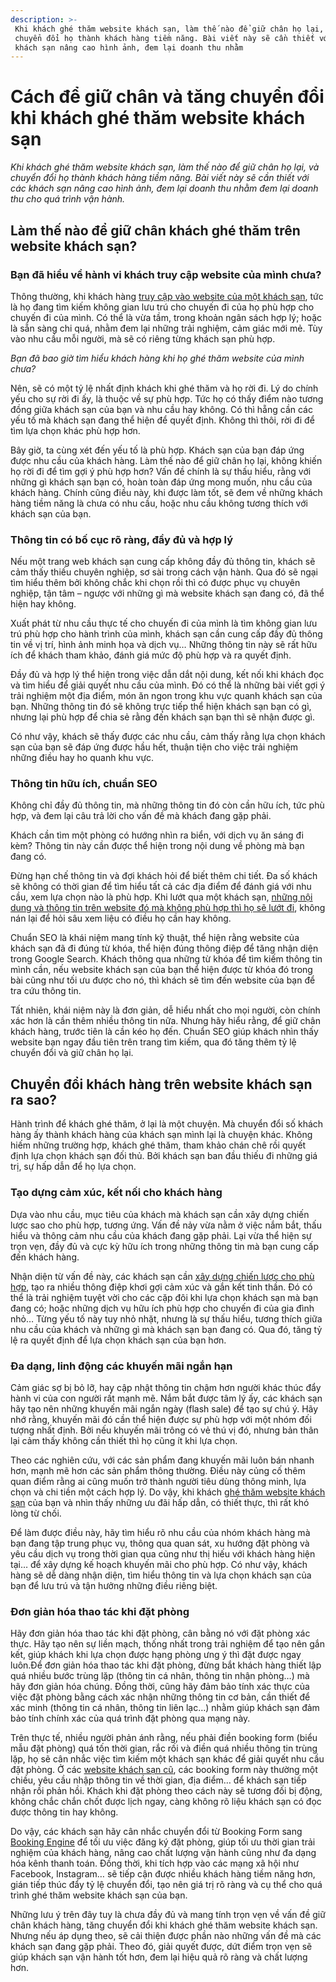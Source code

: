 ```yaml
---
description: >-
 Khi khách ghé thăm website khách sạn, làm thế nào để giữ chân họ lại, và
 chuyển đổi họ thành khách hàng tiềm năng. Bài viết này sẽ cần thiết với các
 khách sạn nâng cao hình ảnh, đem lại doanh thu nhằm
---
```


# Cách để giữ chân và tăng chuyển đổi khi khách ghé thăm website khách sạn

_Khi khách ghé thăm website khách sạn, làm thế nào để giữ chân họ lại, và chuyển đổi họ thành khách hàng tiềm năng. Bài viết này sẽ cần thiết với các khách sạn nâng cao hình ảnh, đem lại doanh thu nhằm đem lại doanh thu cho quá trình vận hành._

## Làm thế nào để giữ chân khách ghé thăm trên website khách sạn?

### Bạn đã hiểu về hành vi khách truy cập website của mình chưa?

Thông thường, khi khách hàng [truy cập vào website của một khách sạn](https://bluejaypms.com/article/website-khach-san-146), tức là họ đang tìm kiếm không gian lưu trú cho chuyến đi của họ phù hợp cho chuyến đi của mình. Có thể là vừa tầm, trong khoản ngân sách hợp lý; hoặc là sẵn sàng chi quá, nhằm đem lại những trải nghiệm, cảm giác mới mẻ. Tùy vào nhu cầu mỗi người, mà sẽ có riêng từng khách sạn phù hợp.

_Bạn đã bao giờ tìm hiểu khách hàng khi họ ghé thăm website của mình chưa?_

Nên, sẽ có một tỷ lệ nhất định khách khi ghé thăm và họ rời đi. Lý do chính yếu cho sự rời đi ấy, là thuộc về sự phù hợp. Tức họ có thấy điểm nào tương đồng giữa khách sạn của bạn và nhu cầu hay không. Có thì hẵng cần các yếu tố mà khách sạn đang thể hiện để quyết định. Không thì thôi, rời đi để tìm lựa chọn khác phù hợp hơn.

Bây giờ, ta cùng xét đến yếu tố là phù hợp. Khách sạn của bạn đáp ứng được nhu cầu của khách hàng. Làm thế nào để giữ chân họ lại, không khiến họ rời đi để tìm gợi ý phù hợp hơn? Vấn đề chính là sự thấu hiểu, rằng với những gì khách sạn bạn có, hoàn toàn đáp ứng mong muốn, nhu cầu của khách hàng. Chính cũng điều này, khi được làm tốt, sẽ đem về những khách hàng tiềm năng là chưa có nhu cầu, hoặc nhu cầu không tương thích với khách sạn của bạn.

### Thông tin có bố cục rõ ràng, đầy đủ và hợp lý

Nếu một trang web khách sạn cung cấp không đầy đủ thông tin, khách sẽ cảm thấy thiếu chuyên nghiệp, sơ sài trong cách vận hành. Qua đó sẽ ngại tìm hiểu thêm bởi không chắc khi chọn rồi thì có được phục vụ chuyên nghiệp, tận tâm – ngược với những gì mà website khách sạn đang có, đã thể hiện hay không.

Xuất phát từ nhu cầu thực tế cho chuyến đi của mình là tìm không gian lưu trú phù hợp cho hành trình của mình, khách sạn cần cung cấp đầy đủ thông tin về vị trí, hình ảnh minh họa và dịch vụ… Những thông tin này sẽ rất hữu ích để khách tham khảo, đánh giá mức độ phù hợp và ra quyết định.

Đầy đủ và hợp lý thể hiện trong việc dẫn dắt nội dung, kết nối khi khách đọc và tìm hiểu để giải quyết nhu cầu của mình. Đó có thể là những bài viết gợi ý trải nghiệm một địa điểm, món ăn ngon trong khu vực quanh khách sạn của bạn. Những thông tin đó sẽ không trực tiếp thể hiện khách sạn bạn có gì, nhưng lại phù hợp để chia sẻ rằng đến khách sạn bạn thì sẽ nhận được gì.

Có như vậy, khách sẽ thấy được các nhu cầu, cảm thấy rằng lựa chọn khách sạn của bạn sẽ đáp ứng được hầu hết, thuận tiện cho việc trải nghiệm những điều hay ho quanh khu vực.

### Thông tin hữu ích, chuẩn SEO

Không chỉ đầy đủ thông tin, mà những thông tin đó còn cần hữu ích, tức phù hợp, và đem lại câu trả lời cho vấn đề mà khách đang gặp phải.

Khách cần tìm một phòng có hướng nhìn ra biển, với dịch vụ ăn sáng đi kèm? Thông tin này cần được thể hiện trong nội dung về phòng mà bạn đang có.

Đừng hạn chế thông tin và đợi khách hỏi để biết thêm chi tiết. Đa số khách sẽ không có thời gian để tìm hiểu tất cả các địa điểm để đánh giá với nhu cầu, xem lựa chọn nào là phù hợp. Khi lướt qua một khách sạn, [những nội dung và thông tin trên website đó mà không phù hợp thì họ sẽ lướt đi](https://bluejaypms.com/article/kho-chiu-website-khach-san-140), không nán lại để hỏi sâu xem liệu có điều họ cần hay không.

Chuẩn SEO là khái niệm mang tính kỹ thuật, thể hiện rằng website của khách sạn đã đi đúng từ khóa, thể hiện đúng thông điệp để tăng nhận diện trong Google Search. Khách thông qua những từ khóa để tìm kiếm thông tin mình cần, nếu website khách sạn của bạn thể hiện được từ khóa đó trong bài cũng như tối ưu được cho nó, thì khách sẽ tìm đến website của bạn để tra cứu thông tin.

Tất nhiên, khái niệm này là đơn giản, dễ hiểu nhất cho mọi người, còn chính xác hơn là cần thêm nhiều thông tin nữa. Nhưng hãy hiểu rằng, để giữ chân khách hàng, trước tiên là cần kéo họ đến. Chuẩn SEO giúp khách nhìn thấy website bạn ngay đầu tiên trên trang tìm kiếm, qua đó tăng thêm tỷ lệ chuyển đổi và giữ chân họ lại.

## Chuyển đổi khách hàng trên website khách sạn ra sao?

Hành trình để khách ghé thăm, ở lại là một chuyện. Mà chuyển đổi số khách hàng ấy thành khách hàng của khách sạn mình lại là chuyện khác. Không hiếm những trường hợp, khách ghé thăm, tham khảo chán chê rồi quyết định lựa chọn khách sạn đối thủ. Bởi khách sạn ban đầu thiếu đi những giá trị, sự hấp dẫn để họ lựa chọn.

### Tạo dựng cảm xúc, kết nối cho khách hàng

Dựa vào nhu cầu, mục tiêu của khách mà khách sạn cần xây dựng chiến lược sao cho phù hợp, tương ứng. Vấn đề nảy vừa nằm ở việc nắm bắt, thấu hiểu và thông cảm nhu cầu của khách đang gặp phải. Lại vừa thể hiện sự trọn vẹn, đầy đủ và cực kỳ hữu ích trong những thông tin mà bạn cung cấp đến khách hàng.

Nhận diện từ vấn đề này, các khách sạn cần [xây dựng chiến lược cho phù hợp](https://bluejaypms.com/article/marketing-homestay-124), tạo ra nhiều thông điệp khơi gợi cảm xúc và gắn kết tinh thần. Đó có thể là trải nghiệm tuyệt vời cho các cặp đôi khi lựa chọn khách sạn mà bạn đang có; hoặc những dịch vụ hữu ích phù hợp cho chuyến đi của gia đình nhỏ… Từng yếu tố này tuy nhỏ nhặt, nhưng là sự thấu hiểu, tương thích giữa nhu cầu của khách và những gì mà khách sạn bạn đang có. Qua đó, tăng tỷ lệ ra quyết định để lựa chọn khách sạn của bạn hơn.

### Đa dạng, linh động các khuyến mãi ngắn hạn

Cảm giác sợ bị bỏ lỡ, hay cập nhật thông tin chậm hơn người khác thúc đẩy hành vi của con người rất mạnh mẽ. Nắm bắt được tâm lý ấy, các khách sạn hãy tạo nên những khuyến mãi ngắn ngày (flash sale) để tạo sự chú ý. Hãy nhớ rằng, khuyến mãi đó cần thể hiện được sự phù hợp với một nhóm đối tượng nhất định. Bởi nếu khuyến mãi trông có vẻ thú vị đó, nhưng bản thân lại cảm thấy không cần thiết thì họ cũng ít khi lựa chọn.

Theo các nghiên cứu, với các sản phẩm đang khuyến mãi luôn bán nhanh hơn, mạnh mẽ hơn các sản phẩm thông thường. Điều này củng cố thêm quan điểm rằng ai cũng muốn trở thành người tiêu dùng thông minh, lựa chọn và chi tiền một cách hợp lý. Do vậy, khi khách [ghé thăm website khách sạn](https://bluejaypms.com/article/website-khach-san-tot-138) của bạn và nhìn thấy những ưu đãi hấp dẫn, có thiết thực, thì rất khó lòng từ chối.

Để làm được điều này, hãy tìm hiểu rõ nhu cầu của nhóm khách hàng mà bạn đang tập trung phục vụ, thông qua quan sát, xu hướng đặt phòng và yêu cầu dịch vụ trong thời gian qua cũng như thị hiếu với khách hàng hiện tại… để xây dựng kế hoạch khuyến mãi cho phù hợp. Có như vậy, khách hàng sẽ dễ dàng nhận diện, tìm hiểu thông tin và lựa chọn khách sạn của bạn để lưu trú và tận hưởng những điều riêng biệt.

### Đơn giản hóa thao tác khi đặt phòng

Hãy đơn giản hóa thao tác khi đặt phòng, cân bằng nó với đặt phòng xác thực. Hãy tạo nên sự liền mạch, thống nhất trong trải nghiệm để tạo nên gắn kết, giúp khách khi lựa chọn được hạng phòng ưng ý thì đặt được ngay luôn.Để đơn giản hóa thao tác khi đặt phòng, đừng bắt khách hàng thiết lập quá nhiều bước trùng lặp (thông tin cá nhân, thông tin nhận phòng…) mà hãy đơn giản hóa chúng. Đồng thời, cũng hãy đảm bảo tính xác thực của việc đặt phòng bằng cách xác nhận những thông tin cơ bản, cần thiết để xác minh (thông tin cá nhân, thông tin liên lạc…) nhằm giúp khách sạn đảm bảo tính chính xác của quá trình đặt phòng qua mạng này.

Trên thực tế, nhiều người phản ánh rằng, nếu phải điền booking form (biểu mẫu đặt phòng) quá tốn thời gian, rắc rối và điền quá nhiều thông tin trùng lặp, họ sẽ cân nhắc việc tìm kiếm một khách sạn khác để giải quyết nhu cầu đặt phòng. Ở các [website khách sạn cũ](https://bluejaypms.com/article/loi-thuong-gap-website-khach-san-139), các booking form này thường một chiều, yêu cầu nhập thông tin về thời gian, địa điểm… để khách sạn tiếp nhận rồi phản hồi. Khách khi đặt phòng theo cách này sẽ tương đối bị động, không chắc chắn chốt được lịch ngay, càng không rõ liệu khách sạn có đọc được thông tin hay không.

Do vậy, các khách sạn hãy cân nhắc chuyển đổi từ Booking Form sang [Booking Engine](https://bluejaypms.com/article/hotel-booking-system-131) để tối ưu việc đăng ký đặt phòng, giúp tối ưu thời gian trải nghiệm của khách hàng, nâng cao chất lượng vận hành cũng như đa dạng hóa kênh thanh toán. Đồng thời, khi tích hợp vào các mạng xã hội như Facebook, Instagram… sẽ tiếp cận được nhiều khách hàng tiềm năng hơn, gián tiếp thúc đẩy tỷ lệ chuyển đổi, tạo nên giá trị rõ ràng và cụ thể cho quá trình ghé thăm website khách sạn của bạn.

Những lưu ý trên đây tuy là chưa đầy đủ và mang tính trọn vẹn về vấn đề giữ chân khách hàng, tăng chuyển đổi khi khách ghé thăm website khách sạn. Nhưng nếu áp dụng theo, sẽ cải thiện được phần nào những vấn đề mà các khách sạn đang gặp phải. Theo đó, giải quyết được, dứt điểm trọn vẹn sẽ giúp khách sạn vận hành tốt hơn, đem lại hiệu quả rõ ràng và chất lượng hơn.
